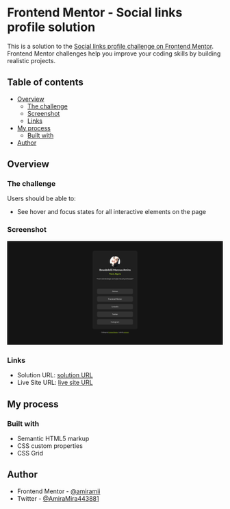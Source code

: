 # Frontend Mentor - Social links profile solution

This is a solution to the [Social links profile challenge on Frontend Mentor](https://www.frontendmentor.io/challenges/social-links-profile-UG32l9m6dQ). Frontend Mentor challenges help you improve your coding skills by building realistic projects. 

## Table of contents

- [Overview](#overview)
  - [The challenge](#the-challenge)
  - [Screenshot](#screenshot)
  - [Links](#links)
- [My process](#my-process)
  - [Built with](#built-with)
- [Author](#author)

## Overview

### The challenge

Users should be able to:

- See hover and focus states for all interactive elements on the page

### Screenshot

![](image.png)

### Links

- Solution URL: [solution URL](https://github.com/amiramii/Frontend-Mentor-Projects/tree/main/social-links-profile-main)
- Live Site URL: [live site URL](https://social-links-profile-psi-five.vercel.app/)

## My process

### Built with

- Semantic HTML5 markup
- CSS custom properties
- CSS Grid

## Author

- Frontend Mentor - [@amiramii](https://www.frontendmentor.io/profile/amiramii)
- Twitter - [@AmiraMira443881](https://x.com/AmiraMira443881)

